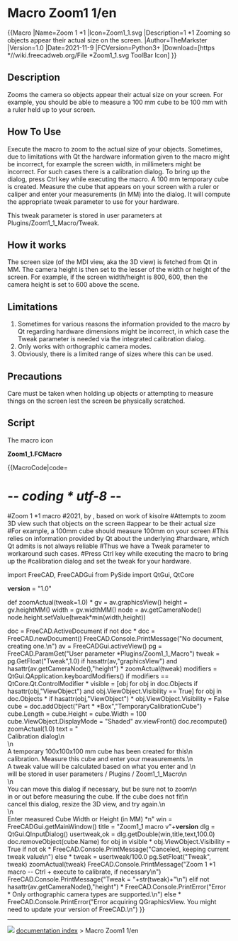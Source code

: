 # Macro Zoom1 1/en
{{Macro
|Name=Zoom 1   *1
|Icon=Zoom1_1.svg
|Description=1   *1 Zooming so objects appear their actual size on the screen.
|Author=TheMarkster
|Version=1.0
|Date=2021-11-9
|FCVersion=Python3+
|Download=[https   *//wiki.freecadweb.org/File   *Zoom1_1.svg ToolBar Icon]
}}

## Description

Zooms the camera so objects appear their actual size on your screen. For example, you should be able to measure a 100 mm cube to be 100 mm with a ruler held up to your screen.

## How To Use 

Execute the macro to zoom to the actual size of your objects. Sometimes, due to limitations with Qt the hardware information given to the macro might be incorrect, for example the screen width, in millimeters might be incorrect. For such cases there is a calibration dialog. To bring up the dialog, press Ctrl key while executing the macro. A 100 mm temporary cube is created. Measure the cube that appears on your screen with a ruler or caliper and enter your measurements (in MM) into the dialog. It will compute the appropriate tweak parameter to use for your hardware.

This tweak parameter is stored in user parameters at Plugins/Zoom1\_1\_Macro/Tweak.

## How it works 

The screen size (of the MDI view, aka the 3D view) is fetched from Qt in MM. The camera height is then set to the lesser of the width or height of the screen. For example, if the screen width/height is 800, 600, then the camera height is set to 600 above the scene.

## Limitations

1.  Sometimes for various reasons the information provided to the macro by Qt regarding hardware dimensions might be incorrect, in which case the Tweak parameter is needed via the integrated calibration dialog.
2.  Only works with orthographic camera modes.
3.  Obviously, there is a limited range of sizes where this can be used.

## Precautions

Care must be taken when holding up objects or attempting to measure things on the screen lest the screen be physically scratched.

## Script

The macro icon <img alt="" src=images/Zoom1_1.svg  style="width   *48px;">

**Zoom1\_1.FCMacro**


{{MacroCode|code=
# -*- coding   * utf-8 -*-
#Zoom 1   *1 macro
#2021, by <TheMarkster>, based on work of kisolre
#Attempts to zoom 3D view such that objects on the screen
#appear to be their actual size
#For example, a 100mm cube should measure 100mm on your screen
#This relies on information provided by Qt about the underlying
#hardware, which Qt admits is not always reliable
#Thus we have a Tweak parameter to workaround such cases.
#Press Ctrl key while executing the macro to bring up the
#calibration dialog and set the tweak for your hardware.


import FreeCAD, FreeCADGui
from PySide import QtGui, QtCore

__version__ = "1.0"

def zoomActual(tweak=1.0)   *
    gv = av.graphicsView()
    height = gv.heightMM()
    width = gv.widthMM()
    node = av.getCameraNode()
    node.height.setValue(tweak*min(width,height))

doc = FreeCAD.ActiveDocument
if not doc   *
    doc = FreeCAD.newDocument()
    FreeCAD.Console.PrintMessage("No document, creating one.\n")
av = FreeCADGui.activeView()
pg = FreeCAD.ParamGet("User parameter   *Plugins/Zoom1_1_Macro")
tweak = pg.GetFloat("Tweak",1.0)
if hasattr(av,"graphicsView") and hasattr(av.getCameraNode(),"height")   *
    zoomActual(tweak)
    modifiers = QtGui.QApplication.keyboardModifiers()
    if modifiers == QtCore.Qt.ControlModifier   *
        visible = [obj for obj in doc.Objects if hasattr(obj,"ViewObject") and obj.ViewObject.Visibility == True]
        for obj in doc.Objects   *
            if hasattr(obj,"ViewObject")   *
                obj.ViewObject.Visibility = False
        cube = doc.addObject("Part   *   *Box","TemporaryCalibrationCube")
        cube.Length = cube.Height = cube.Width = 100
        cube.ViewObject.DisplayMode = "Shaded"
        av.viewFront()
        doc.recompute()
        zoomActual(1.0)
        text = "\
Calibration dialog\n\
\n\
A temporary 100x100x100 mm cube has been created for this\n\
calibration. Measure this cube and enter your measurements.\n\
A tweak value will be calculated based on what you enter and \n\
will be stored in user parameters / Plugins / Zoom1_1_Macro\n\
\n\
You can move this dialog if necessary, but be sure not to zoom\n\
in or out before measuring the cube. If the cube does not fit\n\
cancel this dialog, resize the 3D view, and try again.\n\
\n\
Enter measured Cube Width or Height (in MM)   *n"
        win = FreeCADGui.getMainWindow()
        title = "Zoom1_1 macro v"+__version__
        dlg = QtGui.QInputDialog()
        usertweak,ok = dlg.getDouble(win,title,text,100.0)
        doc.removeObject(cube.Name)
        for obj in visible   *
            obj.ViewObject.Visibility = True
        if not ok   *
            FreeCAD.Console.PrintMessage("Canceled, keeping current tweak value\n")
        else   *
            tweak = usertweak/100.0
            pg.SetFloat("Tweak", tweak)
            zoomActual(tweak)
    FreeCAD.Console.PrintMessage("Zoom 1   *1 macro -- Ctrl + execute to calibrate, if necessary\n")
    FreeCAD.Console.PrintMessage("Tweak = "+str(tweak)+"\n")
elif not hasattr(av.getCameraNode(),"height")   *
    FreeCAD.Console.PrintError("Error   * Only orthographic camera types are supported.\n")
else   *
    FreeCAD.Console.PrintError("Error acquiring QGraphicsView. You might need to update your version of FreeCAD.\n")
}}



---
![](images/Right_arrow.png) [documentation index](../README.md) > Macro Zoom1 1/en
